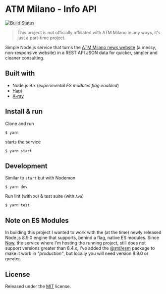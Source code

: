 # ATM Milano - Info API

[![Build Status](https://travis-ci.org/moebiusmania/atmmi-info-api.svg?branch=master)](https://travis-ci.org/moebiusmania/atmmi-info-api)

> This project is not officially affiliated with ATM Milano in any ways, it's just a part-time project.

Simple Node.js service that turns the [ATM Milano news website](https://www.atm.it/it/AtmNews/Pagine/default.aspx) (a messy, non-responsive website) in a REST API JSON data for quicker, simpler and cleaner consulting.

## Built with
* Node.js 9.x (*experimental ES modules flag enabled*)
* [Hapi](https://hapijs.com/)
* [X-ray](https://github.com/matthewmueller/x-ray)

## Install & run
Clone and run 
```
$ yarn
```

starts the service
```
$ yarn start
```

## Development
Similar to `start` but with Nodemon
```
$ yarn dev
```

Run lint (with `XO`) & test suite (with `Ava`)
```
$ yarn test
```

## Note on ES Modules
In building this project I wanted to work with the (at the time) newly released Node.js 8.9.0 engine that supports, behind a flag, native ES modules. Since [Now](https://zeit.co/now), the service where I'm hosting the running project, still does not support versions greater than 8.4.x, I've added the [@std/esm](https://www.npmjs.com/package/@std/esm) package to make it work in *"production"*, but locally you will need version 8.9.0 or greater.

## License
Released under the [MIT](LICENSE) license.